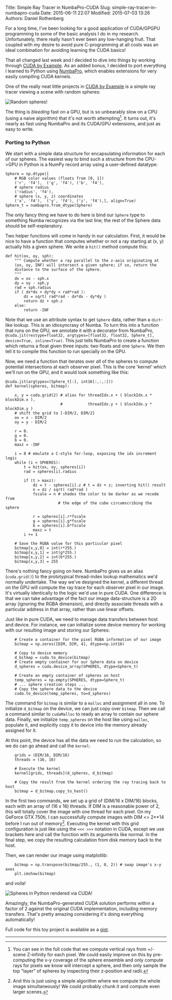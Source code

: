 Title: Simple Ray Tracer in NumbaPro-CUDA
Slug: simple-ray-tracer-in-numbapro-cuda
Date: 2015-06-11 22:07
Modified: 2015-07-03 13:26
Authors: Daniel Rothenberg
 
For a long time, I've been looking for a good application of CUDA/GPGPU programming to some of the basic analysis I do in my research. Unfortunately, there really hasn't ever been any low-hanging fruit. That coupled with my desire to avoid pure C-programming at all costs was an ideal combination for avoiding learning the CUDA basics!

That all changed last week and I decided to dive into things by working through [CUDA by Example]. As an added bonus, I decided to port everything I learned to Python using [NumbaPro](http://docs.continuum.io/numbapro/), which enables extensions for very easily compiling CUDA kernels. 

One of the really neat little projects in [CUDA by Example] is a simple ray tracer viewing a scene with random spheres:

![Random spheres!]({filename}/images/2015/06/ray_C.png)

The thing is *bleeding* fast on a GPU, but is so unbearably slow on a CPU (using a naive algorithm) that it's not worth attempting[^1]. It turns out, it's nearly as fast using NumbaPro and its CUDA/GPU extensions, and just as easy to write.

### Porting to Python

We start with a simple data structure for encapsulating information for each of our spheres. The easiest way to bind such a structure from the CPU->GPU in Python is a NumPy record array using a user-defined datatype:

```language-python
Sphere = np.dtype([
    # RGB color values (floats from [0, 1])
    ('r', 'f4'),  ('g', 'f4'), ('b', 'f4'), 
    # sphere radius 
    ('radius', 'f4'),
    # sphere (x, y, z) coordinates 
    ('x', 'f4'),  ('y', 'f4'), ('z', 'f4'),], align=True) 
Sphere_t = numbapro.from_dtype(Sphere)
```

The only fancy thing we have to do here is bind our `Sphere` type to something Numba recognizes via the last line; the rest of the Sphere data should be self-explanatory. 

Two helper functions will come in handy in our calculation. First, it would be nice to have a function that computes whether or not a ray starting at (x, y) actually hits a given sphere. We write a `hit()` method compute this:

```language-python
def hit(ox, oy, sph):
    """ Compute whether a ray parallel to the z-axis originating at 
    (ox, oy, INF) will intersect a given sphere; if so, return the 
    distance to the surface of the sphere.
    """
    dx = ox - sph.x
    dy = oy - sph.y
    rad = sph.radius
    if ( dx*dx + dy*dy < rad*rad ):
        dz = sqrt( rad*rad - dx*dx - dy*dy )
        return dz + sph.z
    else:
        return -INF
```

Note that we use an attribute syntax to get `Sphere` data, rather than a `dict`-like lookup. This is an idiosyncrasy of Numba. To turn this into a function that runs on the GPU, we annotate it with a decorator from NumbaPro, `@cuda.jit(restype=float32, argtypes=[float32, float32, Sphere_t], device=True, inline=True)`. This just tells NumbaPro to create a function which returns a float given three inputs: two floats and one `Sphere`. We then tell it to compile this function to run specially on the GPU.

Now, we need a function that iterates over *all* of the spheres to compute potential intersections at each observer pixel. This is the core 'kernel' which we'll run on the GPU, and it would look something like this:

``` language-python
@cuda.jit(argtypes=(Sphere_t[:], int16[:,:,:]))
def kernel(spheres, bitmap):
    
    x, y = cuda.grid(2) # alias for threadIdx.x + ( blockIdx.x * blockDim.x ),
                        #           threadIdx.y + ( blockIdx.y * blockDim.y )
    # shift the grid to [-DIM/2, DIM/2]
    ox = x - DIM/2
    oy = y - DIM/2

    r = 0. 
    g = 0.
    b = 0.
    maxz = -INF

    i = 0 # emulate a C-style for-loop, exposing the idx increment logic
    while (i < SPHERES):
        t = hit(ox, oy, spheres[i])
        rad = spheres[i].radius

        if (t > maxz):
            dz = t - spheres[i].z # t = dz + z; inverting hit() result
            n = dz / sqrt( rad*rad )
            fscale = n # shades the color to be darker as we recede from 
                       # the edge of the cube circumscribing the sphere

            r = spheres[i].r*fscale
            g = spheres[i].g*fscale
            b = spheres[i].b*fscale
            maxz = t
        i += 1

    # Save the RGBA value for this particular pixel
    bitmap[x,y,0] = int(r*255.)
    bitmap[x,y,1] = int(g*255.)
    bitmap[x,y,2] = int(b*255.)
    bitmap[x,y,3] = 255
```

There's nothing fancy going on here. NumbaPro gives us an alias (`cuda.grid()`) to the prototypical thread-index lookup mathematics we'd normally undertake. The way we've designed the kernel, a different thread on the GPU will compute the ray trace for each observer pixel in our image. It's virtually identically to the logic we'd use in pure CUDA. One difference is that we can take advantage of the fact our image data-structure is a 2D array (ignoring the RGBA dimension), and directly associate threads with a particular address in that array, rather than use linear offsets.

Just like in pure CUDA, we need to manage data transfers between host and device. For instance, we can initialize some device memory for working with our resulting image and storing our Spheres:

``` language-python
    # Create a container for the pixel RGBA information of our image
    bitmap = np.zeros([DIM, DIM, 4], dtype=np.int16)
   
    # Copy to device memory 
    d_bitmap = cuda.to_device(bitmap)
    # Create empty container for our Sphere data on device
    d_spheres = cuda.device_array(SPHERES, dtype=Sphere_t)

    # Create an empty container of spheres on host
    temp_spheres = np.empty(SPHERES, dtype=Sphere_t)
    # ... sphere creation steps ...
    # Copy the sphere data to the device
    cuda.to_device(temp_spheres, to=d_spheres) 
```

The command for `bitmap` is similar to a `malloc` and assignment all in one. To initialize `d_bitmap` on the device, we can just copy over `bitmap`. Then we call a command similar to `cudaMalloc` to ready an array to contain our sphere data. Finally, we initialize `temp_spheres` on the host like using `malloc`,  populate it, and explicitly copy it to device into the memory already assigned for it.

At this point, the device has all the data we need to run the calculation, so we do can go ahead and call the `kernel`:

``` language-python
    grids = (DIM/16, DIM/16)
    threads = (16, 16)

    # Execute the kernel
    kernel[grids, threads](d_spheres, d_bitmap)

    # Copy the result from the kernel ordering the ray tracing back to host
    bitmap = d_bitmap.copy_to_host()
```

In the first two commands, we set up a grid of (DIM/16 x DIM/16) blocks, each with an array of (16 x 16) threads. If DIM is a reasonable power of 2, this will totally cover the image with one thread for each pixel. On my GeForce GTX 750ti, I can successfully compute images with DIM <= 2**14 before I run out of memory[^2]. Executing the kernel with this grid configuration is just like using the `<<< >>>` notation in CUDA, except we use brackets here and call the function with its arguments like normal. In the final step, we copy the resulting calculation from disk memory back to the host.

Then, we can render our image using matplotlib:

``` language-python
    bitmap = np.transpose(bitmap/255., (1, 0, 2)) # swap image's x-y axes
    plt.imshow(bitmap)
```

and voila!

![Spheres in Python rendered via CUDA!]({filename}/images/2015/06/ray_py-1.png)

Amazingly, the NumbaPro-generated CUDA solution performs within a factor of 2 against the original CUDA implementation, including memory transfers. That's pretty amazing considering it's doing everything automatically!

Full code for this toy project is available as a [gist](https://gist.github.com/darothen/f53bb3e40edbceb38904).

---

<!--Footnotes-->
[^1]: You can see in the full code that we compute vertical rays from +/- scene Z-infinity for each pixel. We could easily improve on this by pre-computing the x-y coverage of the sphere ensemble and only compute rays for pixels we *know* will intercept a sphere, and then only sample the top "layer" of spheres by inspecting their z-position and radii.
[^2]: And this is just using a simple algorithm where we compute the whole image simultaneously! We could probably chunk it and compute even larger scenes.

<!--Bookmarks-->
[CUDA by Example]: http://www.amazon.com/CUDA-Example-Introduction-General-Purpose-Programming/dp/0131387685
